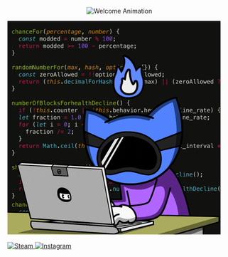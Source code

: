 <p align="center">
  <img src="https://readme-typing-svg.herokuapp.com?size=30&duration=3000&color=FF5733&center=true&vCenter=true&width=500&lines=WELCOME!+👋;Enjoy+your+stay!+🚀;Explore+something+new!+💡" alt="Welcome Animation">
</p>




![Code Hacking GIF](assets/code-hacking.gif.gif)


<a href="https://steamcommunity.com/id/StEfiX2617/" target="_blank">
  <img src="https://i.postimg.cc/6QLdf20F/2025-02-25-133727622.png" width="100px" alt="Steam">
</a>
<a href="https://www.instagram.com/stefix93?igsh=cTdsa2tlOXk1eWJq&utm_source=qr" target="_blank">
  <img src="https://i.postimg.cc/dtYZ4t7Y/2025-02-25-134017071.png" width="100px" alt="Instagram">
</a>
